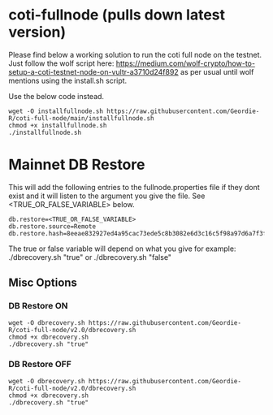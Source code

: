 # coti-fullnode (pulls down latest version)
Please find below a working solution to run the coti full node on the testnet.
Just follow the wolf script here: https://medium.com/wolf-crypto/how-to-setup-a-coti-testnet-node-on-vultr-a3710d24f892 as per usual until wolf mentions using the install.sh script.

Use the below code instead.

```
wget -O installfullnode.sh https://raw.githubusercontent.com/Geordie-R/coti-full-node/main/installfullnode.sh
chmod +x installfullnode.sh
./installfullnode.sh

```

# Mainnet DB Restore

This will add the following entries to the fullnode.properties file if they dont exist and it will listen to the argument you give the file.  See <TRUE_OR_FALSE_VARIABLE> below.
```
db.restore=<TRUE_OR_FALSE_VARIABLE>
db.restore.source=Remote
db.restore.hash=8eeae832927ed4a95cac73ede5c8b3082e6d3c16c5f98a97d6a7f3fa5b9c8ac364b5e7e8c1cf8d8b09bb23003e4029205d0946d676c6c907d6dccbe35dcbac7b
```

The true or false variable will depend on what you give for example: ./dbrecovery.sh "true" or ./dbrecovery.sh "false"

## Misc Options

### DB Restore ON
```
wget -O dbrecovery.sh https://raw.githubusercontent.com/Geordie-R/coti-full-node/v2.0/dbrecovery.sh
chmod +x dbrecovery.sh
./dbrecovery.sh "true"

```

### DB Restore OFF
```
wget -O dbrecovery.sh https://raw.githubusercontent.com/Geordie-R/coti-full-node/v2.0/dbrecovery.sh
chmod +x dbrecovery.sh
./dbrecovery.sh "true"

```
